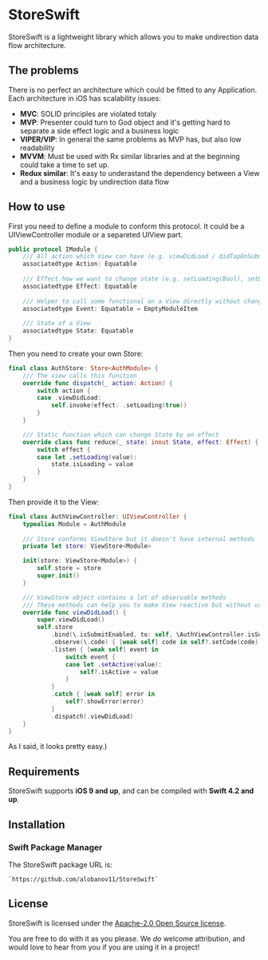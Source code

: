 # StoreSwift

StoreSwift is a lightweight library which allows you to make undirection data flow architecture.



## The problems

There is no perfect an architecture which could be fitted to any Application. Each architecture in iOS has scalability issues:
* **MVC**: SOLID principles are violated totaly
* **MVP**: Presenter could turn to God object and it's getting hard to separate a side effect logic and a business logic
* **VIPER/VIP**: In general the same problems as MVP has, but also low readability
* **MVVM**: Must be used with Rx similar libraries and at the beginning could take a time to set up.
* **Redux similar**: It's easy to underastand the dependency between a View and a business logic by undirection data flow



## How to use

First you need to define a module to conform this protocol. It could be a UIViewController module or a separeted UIView part.

```swift
public protocol IModule {
    /// All action which View can have (e.g. viewDidLoad / didTapOnSubmitButton)
    associatedtype Action: Equatable
	
    /// Effect how we want to change state (e.g. setLoading(Bool), setData([String])) 
    associatedtype Effect: Equatable
	
    /// Helper to call some functional on a View directly without changing state
    associatedtype Event: Equatable = EmptyModuleItem
	
    /// State of a View
    associatedtype State: Equatable
}
```

Then you need to create your own Store:

```swift
final class AuthStore: Store<AuthModule> {
    /// The view calls this function 
    override func dispatch(_ action: Action) {
        switch action {
        case .viewDidLoad:
            self.invoke(effect: .setLoading(true))
        }
    }

    /// Static function which can change State by an effect
    override class func reduce(_ state: inout State, effect: Effect) {
        switch effect {
        case let .setLoading(value):
            state.isLoading = value
        }
    }
}
```

Then provide it to the View:

```swift
final class AuthViewController: UIViewController {
    typealias Module = AuthModule
    
	/// Store conforms ViewStore but it doesn't have internal methods
    private let store: ViewStore<Module>

    init(store: ViewStore<Module>) {
        self.store = store
        super.init()
    }

    /// ViewStore object contains a lot of observable methods
    /// These methods can help you to make View reactive but without using complex instruments like Rx
    override func viewDidLoad() {
        super.viewDidLoad()
        self.store
            .bind(\.isSubmitEnabled, to: self, \AuthViewController.isSubmitEnabled)
            .observe(\.code) { [weak self] code in self?.setCode(code) }
            .listen { [weak self] event in
                switch event {
                case let .setActive(value):
                    self?.isActive = value
                }
            }
            .catch { [weak self] error in
                self?.showError(error)
            }
            .dispatch(.viewDidLoad)
    }
}
```

As I said, it looks pretty easy.)


## Requirements

StoreSwift supports **iOS 9 and up**, and can be compiled with **Swift 4.2 and up**.



## Installation

### Swift Package Manager

The StoreSwift package URL is:

```
`https://github.com/alobanov11/StoreSwift`
```



## License

StoreSwift is licensed under the [Apache-2.0 Open Source license](http://choosealicense.com/licenses/apache-2.0/).

You are free to do with it as you please.  We _do_ welcome attribution, and would love to hear from you if you are using it in a project!
